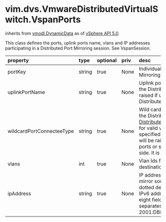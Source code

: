 vim.dvs.VmwareDistributedVirtualSwitch.VspanPorts
=================================================
inherits from [vmodl.DynamicData](docs/vmodl.DynamicData.md)
as of [vSphere API 5.0](vim.version.md#vim.version.version7)


This class defines the ports, uplink ports name, vlans and IP addresses participating in a   Distributed Port Mirroring session. See VspanSession.

| property | type | optional | priv | desc |
|:---------|:-----|:---------|:-----|:-----|
| portKey | string | true | None | Individual ports to participate in the Distributed Port Mirroring session. |
| uplinkPortName | string | true | None | Uplink ports used as destination ports to participate in the Distributed Port Mirroring session.   A fault will be raised if uplinkPortName is used as source ports   in any Distributed Port Mirroring session. |
| wildcardPortConnecteeType | string | true | None | Wild card specification for source ports participating in the Distributed Port Mirroring session.   See <a href="vim.dvs.PortConnectee.ConnecteeType.md">DistributedVirtualSwitchPortConnecteeConnecteeType</a> for valid values.   Any port that has a connectee of the specified type has its receive traffic   mirrored. A fault will be raised if wildcards are specified as destination   ports or source ports mirroring traffic on the transmit side.   It is to be not used. |
| vlans | int | true | None | Vlan Ids for ingress source of Remote Mirror destination   session. |
| ipAddress | string | true | None | IP address for the destination of encapsulated remote mirror source session,   IPv4 address is specified using dotted decimal notation.   For example, "192.0.2.1".   IPv6 addresses are 128-bit addresses represented as eight fields   of up to four hexadecimal digits.   A colon separates each field (:). For example,   2001:DB8:101::230:6eff:fe04:d9ff. |


